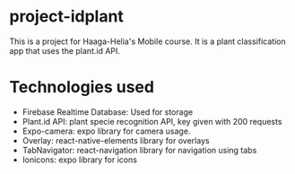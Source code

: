 # project-idplant
This is a project for Haaga-Helia's Mobile course. It is a plant classification app that uses the plant.id API.
# Technologies used
- Firebase Realtime Database: Used for storage
- Plant.id API: plant specie recognition API, key given with 200 requests
- Expo-camera: expo library for camera usage.
- Overlay: react-native-elements library for overlays
- TabNavigator: react-navigation library for navigation using tabs
- Ionicons: expo library for icons
